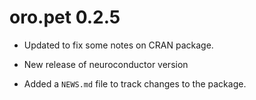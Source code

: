# oro.pet 0.2.5

* Updated to fix some notes on CRAN package.  

* New release of neuroconductor version

* Added a `NEWS.md` file to track changes to the package.



